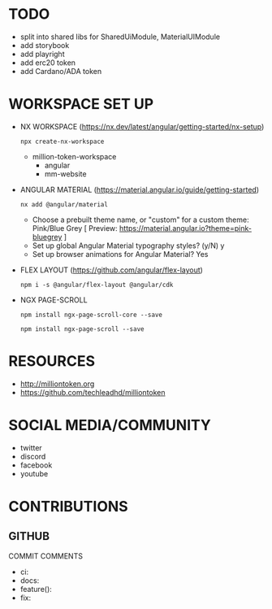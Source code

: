 # TODO

- split into shared libs for SharedUiModule, MaterialUIModule
- add storybook
- add playright
- add erc20 token
- add Cardano/ADA token

# WORKSPACE SET UP

- NX WORKSPACE (https://nx.dev/latest/angular/getting-started/nx-setup)

  `npx create-nx-workspace`

  - million-token-workspace
    - angular
    - mm-website

- ANGULAR MATERIAL (https://material.angular.io/guide/getting-started)

  `nx add @angular/material`

  - Choose a prebuilt theme name, or "custom" for a custom theme: Pink/Blue Grey [ Preview: https://material.angular.io?theme=pink-bluegrey ]
  - Set up global Angular Material typography styles? (y/N) y
  - Set up browser animations for Angular Material? Yes

- FLEX LAYOUT (https://github.com/angular/flex-layout)

  `npm i -s @angular/flex-layout @angular/cdk`

- NGX PAGE-SCROLL

  `npm install ngx-page-scroll-core --save`

  `npm install ngx-page-scroll --save`

# RESOURCES

- http://milliontoken.org
- https://github.com/techleadhd/milliontoken

# SOCIAL MEDIA/COMMUNITY

- twitter
- discord
- facebook
- youtube

# CONTRIBUTIONS

## GITHUB

COMMIT COMMENTS

- ci:
- docs:
- feature():
- fix:
